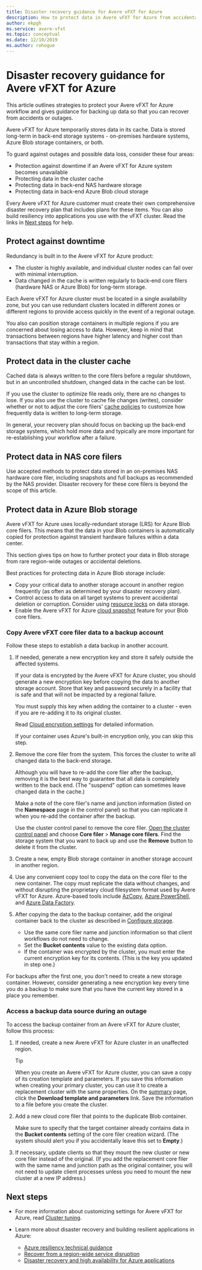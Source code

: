 ```yaml
---
title: Disaster recovery guidance for Avere vFXT for Azure
description: How to protect data in Avere vFXT for Azure from accidental deletion or outages
author: ekpgh
ms.service: avere-vfxt
ms.topic: conceptual
ms.date: 12/10/2019
ms.author: rohogue
---
```


# Disaster recovery guidance for Avere vFXT for Azure

This article outlines strategies to protect your Avere vFXT for Azure workflow and gives guidance for backing up data so that you can recover from accidents or outages.

Avere vFXT for Azure temporarily stores data in its cache. Data is stored long-term in back-end storage systems - on-premises hardware systems, Azure Blob storage containers, or both.

To guard against outages and possible data loss, consider these four areas:

* Protection against downtime if an Avere vFXT for Azure system becomes unavailable
* Protecting data in the cluster cache
* Protecting data in back-end NAS hardware storage
* Protecting data in back-end Azure Blob cloud storage

Every Avere vFXT for Azure customer must create their own comprehensive disaster recovery plan that includes plans for these items. You can also build resiliency into applications you use with the vFXT cluster. Read the links in [Next steps](#next-steps) for help.

## Protect against downtime

Redundancy is built in to the Avere vFXT for Azure product:

* The cluster is highly available, and individual cluster nodes can fail over with minimal interruption.
* Data changed in the cache is written regularly to back-end core filers (hardware NAS or Azure Blob) for long-term storage.

Each Avere vFXT for Azure cluster must be located in a single availability zone, but you can use redundant clusters located in different zones or different regions to provide access quickly in the event of a regional outage.

You also can position storage containers in multiple regions if you are concerned about losing access to data. However, keep in mind that transactions between regions have higher latency and higher cost than transactions that stay within a region.

## Protect data in the cluster cache

Cached data is always written to the core filers before a regular shutdown, but in an uncontrolled shutdown, changed data in the cache can be lost.

If you use the cluster to optimize file reads only, there are no changes to lose. If you also use the cluster to cache file changes (writes), consider whether or not to adjust the core filers' [cache policies](https://azure.github.io/Avere/legacy/ops_guide/4_7/html/gui_manage_cache_policies.html)<!-- link to legacy doc --> to customize how frequently data is written to long-term storage.

In general, your recovery plan should focus on backing up the back-end storage systems, which hold more data and typically are more important for re-establishing your workflow after a failure.

## Protect data in NAS core filers

Use accepted methods to protect data stored in an on-premises NAS hardware core filer, including snapshots and full backups as recommended by the NAS provider. Disaster recovery for these core filers is beyond the scope of this article.

## Protect data in Azure Blob storage

Avere vFXT for Azure uses locally-redundant storage (LRS) for Azure Blob core filers. This means that the data in your Blob containers is automatically copied for protection against transient hardware failures within a data center.

This section gives tips on how to further protect your data in Blob storage from rare region-wide outages or accidental deletions.

Best practices for protecting data in Azure Blob storage include:

* Copy your critical data to another storage account in another region frequently (as often as determined by your disaster recovery plan).
* Control access to data on all target systems to prevent accidental deletion or corruption. Consider using [resource locks](../azure-resource-manager/management/lock-resources.md) on data storage.
* Enable the Avere vFXT for Azure [cloud snapshot](<https://azure.github.io/Avere/legacy/ops_guide/4_7/html/gui_cloud_snapshot_policies.html>) feature for your Blob core filers.

### Copy Avere vFXT core filer data to a backup account

Follow these steps to establish a data backup in another account.

1. If needed, generate a new encryption key and store it safely outside the affected systems.

   If your data is encrypted by the Avere vFXT for Azure cluster, you should generate a new encryption key before copying the data to another storage account. Store that key and password securely in a facility that is safe and that will not be impacted by a regional failure.

   You must supply this key when adding the container to a cluster - even if you are re-adding it to its original cluster.

   Read [Cloud encryption settings](<https://azure.github.io/Avere/legacy/ops_guide/4_7/html/gui_cloud_encryption_settings.html>)<!-- link to legacy doc site --> for detailed information.

   If your container uses Azure's built-in encryption only, you can skip this step.

1. Remove the core filer from the system. This forces the cluster to write all changed data to the back-end storage.

   Although you will have to re-add the core filer after the backup, removing it is the best way to guarantee that all data is completely written to the back end. (The "suspend" option can sometimes leave changed data in the cache.) <!-- xxx true? or just metadata? -->

   Make a note of the core filer's name and junction information (listed on the **Namespace** page in the control panel) so that you can replicate it when you re-add the container after the backup.

   Use the cluster control panel to remove the core filer. [Open the cluster control panel](avere-vfxt-cluster-gui.md) and choose **Core filer** > **Manage core filers**. Find the storage system that you want to back up and use the **Remove** button to delete it from the cluster.

1. Create a new, empty Blob storage container in another storage account in another region.

1. Use any convenient copy tool to copy the data on the core filer to the new container. The copy must replicate the data without changes, and without disrupting the proprietary cloud filesystem format used by Avere vFXT for Azure. Azure-based tools include [AzCopy](../storage/common/storage-use-azcopy-v10.md), [Azure PowerShell](../data-lake-store/data-lake-store-get-started-powershell.md), and [Azure Data Factory](../data-factory/connector-azure-data-lake-store.md).

1. After copying the data to the backup container, add the original container back to the cluster as described in [Configure storage](avere-vfxt-add-storage.md).

   * Use the same core filer name and junction information so that client workflows do not need to change.
   * Set the **Bucket contents** value to the existing data option.
   * If the container was encrypted by the cluster, you must enter the current encryption key for its contents. (This is the key you updated in step one.)

For backups after the first one, you don't need to create a new storage container. However, consider generating a new encryption key every time you do a backup to make sure that you have the current key stored in a place you remember.

### Access a backup data source during an outage

To access the backup container from an Avere vFXT for Azure cluster, follow this process:

1. If needed, create a new Avere vFXT for Azure cluster in an unaffected region.

   > [!TIP]
   > When you create an Avere vFXT for Azure cluster, you can save a copy of its creation template and parameters. If you save this information when creating your primary cluster, you can use it to create a replacement cluster with the same properties. On the [summary](avere-vfxt-deploy.md#validation-and-purchase) page, click the **Download template and parameters** link. Save the information to a file before you create the cluster.

1. Add a new cloud core filer that points to the duplicate Blob container.

   Make sure to specify that the target container already contains data in the **Bucket contents** setting of the core filer creation wizard. (The system should alert you if you accidentally leave this set to **Empty**.)  <!-- you can't add a populated volume at cluster creation time via template, only create a fresh one -->

1. If necessary, update clients so that they mount the new cluster or new core filer instead of the original. (If you add the replacement core filer with the same name and junction path as the original container, you will not need to update client processes unless you need to mount the new cluster at a new IP address.)

## Next steps

* For more information about customizing settings for Avere vFXT for Azure, read [Cluster tuning](avere-vfxt-tuning.md).
* Learn more about disaster recovery and building resilient applications in Azure:

  * [Azure resiliency technical guidance](https://docs.microsoft.com/azure/architecture/framework/resiliency/overview)
  * [Recover from a region-wide service disruption](https://docs.microsoft.com/azure/architecture/resiliency/recovery-loss-azure-region)
  * [Disaster recovery and high availability for Azure applications](<https://docs.microsoft.com/azure/resiliency/resiliency-disaster-recovery-high-availability-azure-applications>)
  <!-- can't find these in the source tree to use relative links -->
